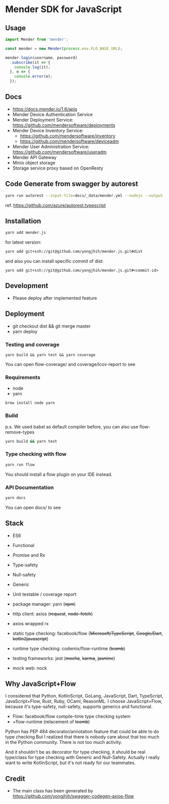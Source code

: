 # Mender SDK for JavaScript

## Usage


```js
import Mender from 'mender';

const mender = new Mender(process.env.FLO_BASE_URL);

mender.login(username, password)
  .subscribe(it => {
    console.log(it);
  }, e => {
    console.error(e);
  });
```

## Docs

* https://docs.mender.io/1.6/apis
* Mender Device Authentication Service
* Mender Deployment Service: https://github.com/mendersoftware/deployments
* Mender Device Inventory Service:
  - https://github.com/mendersoftware/inventory
  - https://github.com/mendersoftware/deviceadm
* Mender User Administration Service: https://github.com/mendersoftware/useradm
* Mender API Gateway
* Minio object storage
* Storage service proxy based on OpenResty

## Code Generate from swagger by autorest


```sh
yarn run autorest --input-file=docs/_data/mender.yml --nodejs --output-folder=autorest
```

ref. https://github.com/azure/autorest.typescript

## Installation

```sh
yarn add mender.js
```

for latest version:

```sh
yarn add git+ssh://git@github.com/yongjhih/mender.js.git#dist
```

and also you can install specific commit of dist:

```
yarn add git+ssh://git@github.com/yongjhih/mender.js.git#<commit-id>
```


## Development

* Please deploy after implemented feature

## Deployment

* git checkout dist && git merge master
* yarn deploy

### Testing and coverage

```
yarn build && yarn test && yarn coverage
```

You can open flow-coverage/ and coverage/lcov-report to see

### Requirements

* node
* yarn

```
brew install node yarn
```

### Build

p.s. We used babel as default compiler before, you can also use flow-remove-types

```sh
yarn build && yarn test
```

### Type checking with flow

```sh
yarn run flow
```

You should install a flow plugin on your IDE instead.

### API Documentation

```sh
yarn docs
```

You can open docs/ to see

## Stack

* ES6
* Functional
* Promise and Rx

* Type-safety
* Null-safety
* Generic
* Unit testable / coverage report

* package manager: yarn (~~npm~~)
* http client: axios (~~request~~, ~~node-fetch~~)
* axios wrapped rx
* static type checking: facebook/flow (~~Microsoft/TypeScript~~, ~~Google/Dart~~, ~~kotlin2javascript~~)
* runtime type checking: codemix/flow-runtime (~~tcomb~~)
* testing frameworks: jest (~~mocha~~, ~~karma~~, ~~jasmine~~)
* mock web: nock

## Why JavaScript+Flow

I considered that Python, KotlinScript, GoLang, JavaScript, Dart, TypeScript, JavaScript+Flow, Rust, Ruby, OCaml, ReasonML.
I choose JavaScript+Flow, because it's type-safety, null-safety, supports generics and functional.

* Flow: facebook/flow compile-time type checking system
* +flow-runtime (relacement of ~~tcomb~~)

Python has PEP 484 decorator/annotation feature that could be able to do type checking
But I realized that there is nobody care about that too much in the Python community.
There is not too much activity.

And it shouldn't be as decorator for type checking, it should be real type/class for type checking with Generic and Null-Safety.
Actually I really want to write KotlinScript, but it's not ready for our teammates.

## Credit

* The main class has been generated by https://github.com/yongjhih/swagger-codegen-axios-flow
